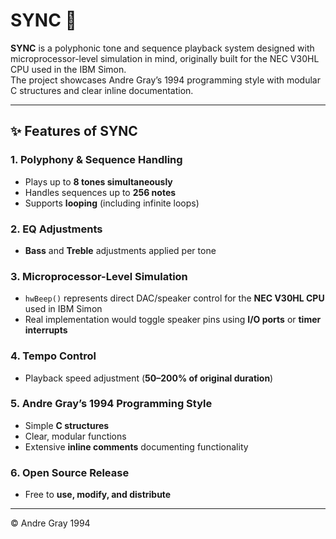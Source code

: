 # SYNC 🎵

**SYNC** is a polyphonic tone and sequence playback system designed with microprocessor-level simulation in mind, originally built for the NEC V30HL CPU used in the IBM Simon.  
The project showcases Andre Gray’s 1994 programming style with modular C structures and clear inline documentation.

---

## ✨ Features of SYNC

### 1. Polyphony & Sequence Handling
- Plays up to **8 tones simultaneously**  
- Handles sequences up to **256 notes**  
- Supports **looping** (including infinite loops)  

### 2. EQ Adjustments
- **Bass** and **Treble** adjustments applied per tone  

### 3. Microprocessor-Level Simulation
- `hwBeep()` represents direct DAC/speaker control for the **NEC V30HL CPU** used in IBM Simon  
- Real implementation would toggle speaker pins using **I/O ports** or **timer interrupts**  

### 4. Tempo Control
- Playback speed adjustment (**50–200% of original duration**)  

### 5. Andre Gray’s 1994 Programming Style
- Simple **C structures**  
- Clear, modular functions  
- Extensive **inline comments** documenting functionality  

### 6. Open Source Release
- Free to **use, modify, and distribute**  

---

© Andre Gray 1994
